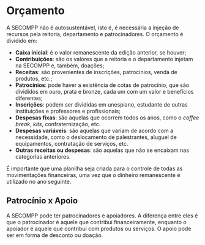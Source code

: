 # Orçamento

A SECOMPP não é autosustentável, isto é, é necessária a injeção de recursos pela reitoria, departamento e patrocinadores. O orçamento é dividido em:

- **Caixa inicial**: é o valor remanescente da edição anterior, se houver;
- **Contribuições**: são os valores que a reitoria e o departamento injetam na SECOMPP e, também, doações;
- **Receitas**: são provenientes de inscrições, patrocínios, venda de produtos, etc.;
- **Patrocínios**: pode haver a existência de cotas de patrocínio, que são divididos em ouro, prata e bronze, cada um com um valor e benefícios diferentes;
- **Inscrições**: podem ser divididas em unespiano, estudante de outras instituições e professores e profissionais;
- **Despesas fixas**: são aquelas que ocorrem todos os anos, como o _coffee break_, _kits_, confraternização, etc.
- **Despesas variáveis**: são aquelas que variam de acordo com a necessidade, como o deslocamento de palestrantes, aluguel de equipamentos, contratação de serviços, etc.
- **Outras receitas ou despesas**: são aquelas que não se encaixam nas categorias anteriores.

É importante que uma planilha seja criada para o controle de todas as movimentações financeiras, uma vez que o dinheiro remanescente é utilizado no ano seguinte.

## Patrocínio x Apoio

A SECOMPP pode ter patrocinadores e apoiadores. A diferença entre eles é que o patrocinador é aquele que contribui financeiramente, enquanto o apoiador é aquele que contribui com produtos ou serviços. O apoio pode ser em forma de desconto ou doação.
